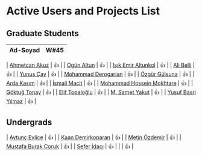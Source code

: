 # Active Users and Projects List


## Graduate Students

|      Ad-Soyad    | W#45|
|:-----------------|:---------------:|

| [Ahmetcan Akuz](https://github.com/ahmetcan-akuz)    | :+1: |
| [Ogün Altun](https://github.com/ogunaltun)    | :+1: |
| [Işık Emir Altunkol](https://github.com/emir-altunkol)    | :+1: |
| [Ali Belli](https://github.com/alibelli)    | :+1: |
| [Yunus Çay](https://github.com/cayunus)    | :+1: |
| [Mohammad Derogarian](https://github.com/MDerogarian)    | :+1: |
| [Özgür Gülsuna](https://github.com/ozgurgulsuna)    | :+1: |
| [Arda Kasım](https://github.com/ardakasim)    | :+1: |
| [İsmail Macit](https://github.com/ismailmacit)    | :+1: |
| [Mohammad Hossein Mokhtare](https://github.com/Mohammad-M93)    | :+1: |
| [Göktuğ Tonay](https://github.com/Gktut)    | :+1: |
| [Elif Topaloğlu](https://github.com/eliftplgl)    | :+1: |
| [M. Samet Yakut](https://github.com/sametyakut)    | :+1: |
| [Yusuf Basri Yılmaz](https://github.com/yusufbyilmaz)    | :+1: |


## Undergrads
| [Aytunç Evlice](https://github.com/aytunc-evlice)    | :+1: |
| [Kaan Demirkoparan](https://github.com/KaanDemirkoparan)    | :+1: |
| [Metin Özdemir](https://github.com/metinozdemir01)    | :+1: |
| [Mustafa Burak Çoruk](https://github.com/MustafaBurakCORUK)    | :+1: |
| [Sefer İdacı](https://github.com/seferidaci)    | :+1: |
| []()    | :+1: |


